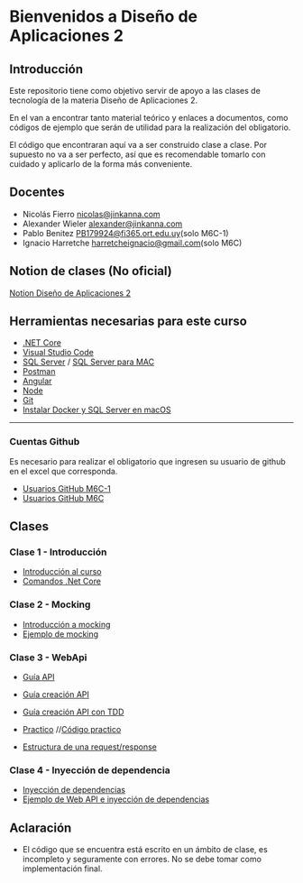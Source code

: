 # Bienvenidos a Diseño de Aplicaciones 2

## Introducción

Este repositorio tiene como objetivo servir de apoyo a las clases de tecnología de la materia Diseño de Aplicaciones 2.

En el van a encontrar tanto material teórico y enlaces a documentos, como códigos de ejemplo que serán de utilidad para la realización del obligatorio.

El código que encontraran aquí va a ser construido clase a clase. Por supuesto no va a ser perfecto, así que es recomendable tomarlo con cuidado y aplicarlo de la forma más conveniente.

## Docentes

- Nicolás Fierro [nicolas@jinkanna.com](mailto:nicolas@jinkanna.com)
- Alexander Wieler [alexander@jinkanna.com](alexander@jinkanna.com) 
- Pablo Benitez [PB179924@fi365.ort.edu.uy](mailto:PB179924@fi365.ort.edu.uy)(solo M6C-1)
- Ignacio Harretche [harretcheignacio@gmail.com](mailto:harretcheignacio@gmail.com)(solo M6C)


## Notion de clases (No oficial)

[Notion Diseño de Aplicaciones 2](https://disenio-de-apliaciones-2.notion.site/M6C-y-M6C-1-students-643a0b65cd7946bda2696319a349ad41)
## Herramientas necesarias para este curso
- [.NET Core](https://dotnet.microsoft.com/download)
- [Visual Studio Code](https://code.visualstudio.com/)
- [SQL Server](https://www.microsoft.com/es-es/sql-server/sql-server-downloads) / [SQL Server para MAC](https://docs.microsoft.com/en-us/sql/linux/quickstart-install-connect-docker?view=sql-server-ver15&pivots=cs1-bash)
- [Postman](https://www.postman.com/)
- [Angular](https://angular.io/)
- [Node](https://nodejs.org/es/)
- [Git](https://git-scm.com/)
- [Instalar Docker y SQL Server en macOS](Clases/InstalacionSQLserverMacOS.md)

---

### Cuentas Github

Es necesario para realizar el obligatorio que ingresen su usuario de github en el excel que corresponda.

- [Usuarios GitHub M6C-1](https://fi365-my.sharepoint.com/:x:/g/personal/aw177322_fi365_ort_edu_uy/EW4GosxFhVBLkEvwrBZfBWEBPsbpq5lkA3a06BFj2JOuKg?e=ajMQpI)
- [Usuarios GitHub M6C](https://fi365-my.sharepoint.com/:x:/g/personal/aw177322_fi365_ort_edu_uy/ETy_lJcO_qZHo2VUIHc4LDMBXKqihEIylaxR7i_80gCI_A?e=SOJuYz)

## Clases
### Clase 1 - Introducción
- [Introducción al curso](https://disenio-de-apliaciones-2.notion.site/Clase-1-de696c45713b410b8cef853bf552401a)
- [Comandos .Net Core](/Clases/ComandosNetCore.md)

### Clase 2 - Mocking
- [Introducción a mocking](/Clases/Mocking.md)
- [Ejemplo de mocking](/Ejemplos/Mocking)

### Clase 3 - WebApi
- [Guía API](https://disenio-de-apliaciones-2.notion.site/APIs-REST-WebApis-fbcac11593584b66bf1f90966e3d5caf)
- [Guía creación API](https://disenio-de-apliaciones-2.notion.site/Guia-creacion-WebApi-2b4c573133a14c1fa9e755476e0b8657)
- [Guía creación API con TDD](https://disenio-de-apliaciones-2.notion.site/Guia-creaci-n-WebApi-con-TDD-4f309674402644a99ff11d7a4204ec50)
- [Practico](https://disenio-de-apliaciones-2.notion.site/Practico-5a4991d114bb4b50aafb8a6f714a170b)
//[Código practico](https://github.com/ORT-DA2/M5A-AN.M6C-ID_2022.2/tree/main/Codigos/Uyflix)

- [Estructura de una request/response](Clases/Request-Response-API-example.pdf)

### Clase 4 - Inyección de dependencia
- [Inyección de dependencias](/Clases/InyeccionDependencias.md)
- [Ejemplo de Web API e inyección de dependencias](/Ejemplos/WebAPI)


## Aclaración
- El código que se encuentra está escrito en un ámbito de clase, es incompleto y seguramente con errores. No se debe tomar como implementación final.
